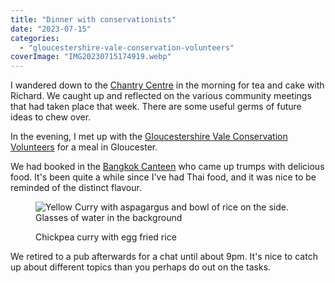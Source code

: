 ```yaml
---
title: "Dinner with conservationists"
date: "2023-07-15"
categories: 
  - "gloucestershire-vale-conservation-volunteers"
coverImage: "IMG20230715174919.webp"
---
```


I wandered down to the [Chantry Centre](https://www.chantrycentre.org/) in the morning for tea and cake with Richard. We caught up and reflected on the various community meetings that had taken place that week. There are some useful germs of future ideas to chew over.

In the evening, I met up with the [Gloucestershire Vale Conservation Volunteers](http://www.gvcv.org.uk/) for a meal in Gloucester.

We had booked in the [Bangkok Canteen](https://www.bangkokcanteen.co.uk/) who came up trumps with delicious food. It's been quite a while since I've had Thai food, and it was nice to be reminded of the distinct flavour.

<figure>

![Yellow Curry with aspagargus and bowl of rice on the side. Glasses of water in the background](images/IMG20230715185431-1024x768.webp)

<figcaption>

Chickpea curry with egg fried rice

</figcaption>

</figure>

We retired to a pub afterwards for a chat until about 9pm. It's nice to catch up about different topics than you perhaps do out on the tasks.
